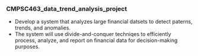 ### CMPSC463_data_trend_analysis_project
- Develop a system that analyzes large financial datsets to detect paterns, trends, and anomalies. 
- The system will use divide-and-conquer techniqes to efficiently process, analyze, and report on financial data for decision-making purposes.
